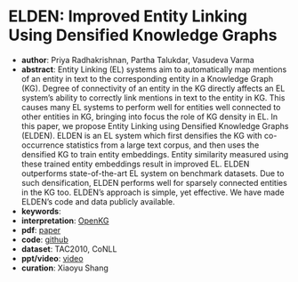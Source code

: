 # ELDEN: Improved Entity Linking Using Densified Knowledge Graphs
* **author**: Priya Radhakrishnan, Partha Talukdar, Vasudeva Varma
* **abstract**: Entity Linking (EL) systems aim to automatically map mentions of an entity in text to the corresponding entity in a Knowledge Graph (KG). Degree of connectivity of an entity in the KG directly affects an EL system’s ability to correctly link mentions in text to the entity in KG. This causes many EL systems to perform well for entities well connected to other entities in KG, bringing into focus the role of KG density in EL. In this paper, we propose Entity Linking using Densified Knowledge Graphs (ELDEN). ELDEN is an EL system which first densifies the KG with co-occurrence statistics from a large text corpus, and then uses the densified KG to train entity embeddings. Entity similarity measured using these trained entity embeddings result in improved EL. ELDEN outperforms state-of-the-art EL system on benchmark datasets. Due to such densification, ELDEN performs well for sparsely connected entities in the KG too. ELDEN’s approach is simple, yet effective. We have made ELDEN’s code and data publicly available.
* **keywords**: 
* **interpretation**: [OpenKG](https://mp.weixin.qq.com/s/-0WExZHcmDZ85qHwUtYB2Q)
* **pdf**: [paper](https://www.aclweb.org/anthology/N18-1167.pdf)
* **code**: [github](https://github.com/priyaradhakrishnan0/ELDEN)
* **dataset**: TAC2010, CoNLL
* **ppt/video**: [video](http://vimeo.com/277673016)
* **curation**: Xiaoyu Shang
